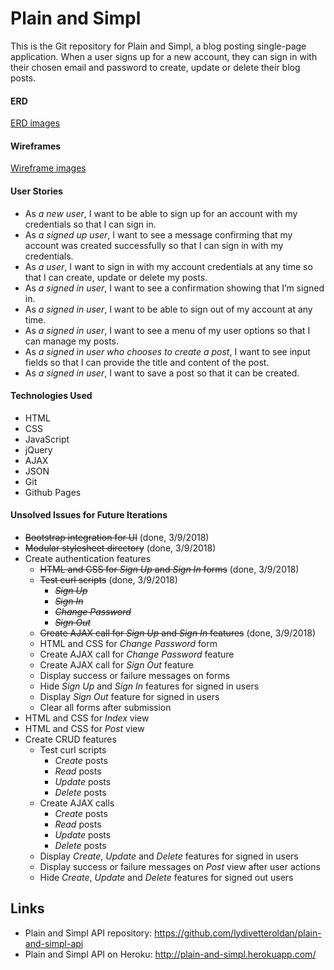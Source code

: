 
# Plain and Simpl
This is the Git repository for Plain and Simpl, a blog posting single-page application. When a user signs up for a new account, they can sign in with their chosen email and password to create, update or delete their blog posts.

#### ERD
[ERD images](https://imgur.com/a/oVoGR)

#### Wireframes
[Wireframe images](https://imgur.com/a/4DSD7)

#### User Stories
- As _a new user_, I want to be able to sign up for an account with my credentials so that I can sign in.
- As _a signed up user_, I want to see a message confirming that my account was created successfully so that I can sign in with my credentials.
- As _a user_, I want to sign in with my account credentials at any time so that I can create, update or delete my posts.
- As _a signed in user_, I want to see a confirmation showing that I’m signed in.
- As _a signed in user_, I want to be able to sign out of my account at any time.
- As _a signed in user_, I want to see a menu of my user options so that I can manage my posts.
- As _a signed in user who chooses to create a post_, I want to see input fields so that I can provide the title and content of the post.
- As _a signed in user_, I want to save a post so that it can be created.

#### Technologies Used
- HTML
- CSS
- JavaScript
- jQuery
- AJAX
- JSON
- Git
- Github Pages

#### Unsolved Issues for Future Iterations
- ~~Bootstrap integration for UI~~ (done, 3/9/2018)
- ~~Modular stylesheet directory~~ (done, 3/9/2018)
- Create authentication features
  - ~~HTML and CSS for _Sign Up_ and _Sign In_ forms~~ (done, 3/9/2018)
  - ~~Test curl scripts~~ (done, 3/9/2018)
    - ~~_Sign Up_~~
    - ~~_Sign In_~~
    - ~~_Change Password_~~
    - ~~_Sign Out_~~
  - ~~Create AJAX call for _Sign Up_ and _Sign In_ features~~ (done, 3/9/2018)
  - HTML and CSS for _Change Password_ form
  - Create AJAX call for _Change Password_ feature
  - Create AJAX call for _Sign Out_ feature
  - Display success or failure messages on forms
  - Hide _Sign Up_ and _Sign In_ features for signed in users
  - Display _Sign Out_ feature for signed in users
  - Clear all forms after submission
- HTML and CSS for _Index_ view
- HTML and CSS for _Post_ view
- Create CRUD features
  - Test curl scripts
    - _Create_ posts
    - _Read_ posts
    - _Update_ posts
    - _Delete_ posts
  - Create AJAX calls
    - _Create_ posts
    - _Read_ posts
    - _Update_ posts
    - _Delete_ posts
  - Display _Create_, _Update_ and _Delete_ features for signed in users
  - Display success or failure messages on _Post_ view after user actions
  - Hide _Create_, _Update_ and _Delete_ features for signed out users

## Links
- Plain and Simpl API repository: https://github.com/lydivetteroldan/plain-and-simpl-api
- Plain and Simpl API on Heroku: http://plain-and-simpl.herokuapp.com/
